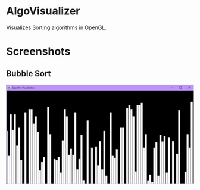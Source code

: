 # AlgoVisualizer
 Visualizes Sorting algorithms in OpenGL.

# Screenshots
## Bubble Sort
![Bubble Sort](SS1.png)
